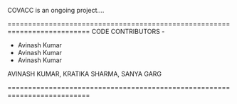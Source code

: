 COVACC is an ongoing project....

==========================================================================
CODE CONTRIBUTORS - 
<ul>
  <li>Avinash Kumar</li>
  <li>Avinash Kumar</li>
  <li>Avinash Kumar</li>
 </ul>

AVINASH KUMAR, KRATIKA SHARMA, SANYA GARG

==========================================================================
